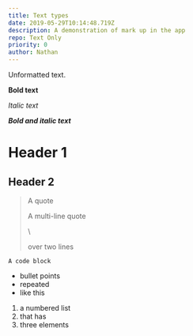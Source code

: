 ```yaml
---
title: Text types
date: 2019-05-29T10:14:48.719Z
description: A demonstration of mark up in the app
repo: Text Only
priority: 0
author: Nathan
---
```

Unformatted text.

**Bold text**

_Italic text_

**_Bold and italic text_**

# Header 1

## Header 2

> A quote
>
> A multi-line quote
>
> \
>
>
> over two lines

```
A code block
```

* bullet points
* repeated
* like this

1. a numbered list
2. that has
3. three elements
